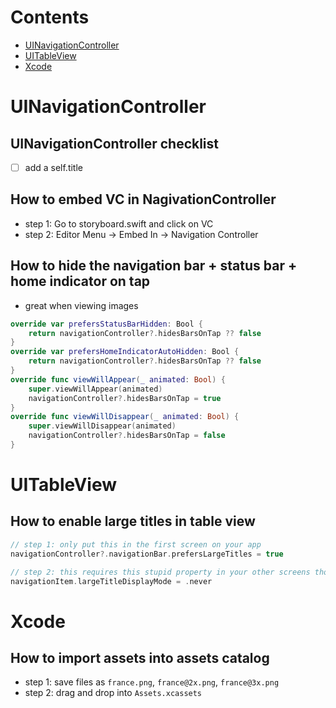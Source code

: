 # Contents
* [UINavigationController](UINavigationController)
* [UITableView](UITableView)
* [Xcode](Xcode)

# UINavigationController
## UINavigationController checklist
- [ ] add a self.title

## How to embed VC in NagivationController
- step 1: Go to storyboard.swift and click on VC
- step 2: Editor Menu -> Embed In -> Navigation Controller

## How to hide the navigation bar + status bar + home indicator on tap
- great when viewing images
```swift
override var prefersStatusBarHidden: Bool {
    return navigationController?.hidesBarsOnTap ?? false
}
override var prefersHomeIndicatorAutoHidden: Bool {
    return navigationController?.hidesBarsOnTap ?? false
}
override func viewWillAppear(_ animated: Bool) {
    super.viewWillAppear(animated)
    navigationController?.hidesBarsOnTap = true
}
override func viewWillDisappear(_ animated: Bool) {
    super.viewWillDisappear(animated)
    navigationController?.hidesBarsOnTap = false
}
```

# UITableView
## How to enable large titles in table view
```swift
// step 1: only put this in the first screen on your app
navigationController?.navigationBar.prefersLargeTitles = true

// step 2: this requires this stupid property in your other screens though
navigationItem.largeTitleDisplayMode = .never
```


# Xcode
## How to import assets into assets catalog
- step 1: save files as `france.png`, `france@2x.png`, `france@3x.png`
- step 2: drag and drop into `Assets.xcassets`
